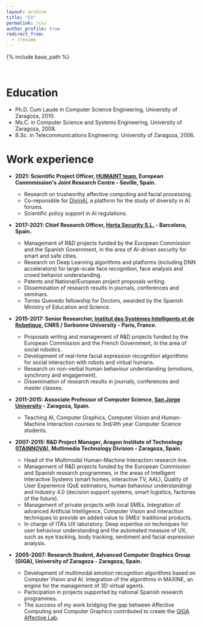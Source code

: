 ```yaml
---
layout: archive
title: "CV"
permalink: /cv/
author_profile: true
redirect_from:
  - /resume
---
```


{% include base_path %}

<br>

Education
======

* Ph.D. Cum Laude in Computer Science Engineering, University of Zaragoza, 2010.
* Ms.C. in Computer Science and Systems Engineering, University of Zaragoza, 2008.
* B.Sc. in Telecommunications Engineering. University of Zaragoza, 2006.

Work experience
======

* <b>2021: Scientific Project Officer, [HUMAINT team](https://ec.europa.eu/jrc/communities/en/community/humaint), European Commmission's Joint Research Centre - Seville, Spain.</b>
  * Research on trustworthy affective computing and facial processing.
  * Co-reponsible for [DivinAI](https://divinai.org/), a platform for the study of diversity in AI forums.
  * Scientific policy support in AI regulations.

* <b>2017-2021: Chief Research Officer, [Herta Security S.L.](https://hertasecurity.com/) - Barcelona, Spain.</b>
  * Management of R&D projects funded by the European Commission and the Spanish Government, in the area of AI-driven security for smart and safe cities. 
  * Research on Deep Learning algorithms and platforms (including DNN accelerators) for large-scale face recognition, face analysis and crowd behavior understanding.
  * Patents and National/European project proposals writing. 
  * Dissemination of research results in journals, conferences and seminars.
  * Torres Quevedo fellowship for Doctors, awarded by the Spanish Ministry of Education and Science. 

* <b>2015-2017: Senior Researcher, [Institut des Systèmes Intelligents et de Robotique](https://www.isir.upmc.fr/), CNRS / Sorbonne University - Paris, France.</b>
  * Proposals writing and management of R&D projects funded by the European Commission and the French Government, in the area of social robotics.
  * Development of real-time facial expression recognition algorithms for social interaction with robots and virtual humans. 
  * Research on non-verbal human behaviour understanding (emotions, synchrony and engagement).
  * Dissemination of research results in journals, conferences and master classes.

* <b>2011-2015: Associate Professor of Computer Science, [San Jorge University](https://www.usj.es/estudios/grados/doble-titulacion-ingenieria-informatica-diseno-desarrollo-videojuegos) - Zaragoza, Spain.</b>
  * Teaching AI, Computer Graphics, Computer Vision and Human-Machine Interaction courses to 3rd/4th year Computer Science students.

* <b>2007-2015: R&D Project Manager, Aragon Institute of Technology ([ITAINNOVA](https://www.itainnova.es/es/investigacion-innovacion)), Multimedia Technology Division - Zaragoza, Spain.</b>
  * Head of the Multimodal Human-Machine Interaction research line. 
  * Management of R&D projects funded by the European Commission and Spanish research programmes, in the areas of Intelligent Interactive Systems (smart homes, interactive TV, AAL), Quality of User Experience (QoE estimators, human behaviour understanding) and Industry 4.0 (decision support systems, smart logistics, factories of the future).
  * Management of private projects with local SMEs. Integration of advanced Artificial Intelligence, Computer Vision and interaction techniques to provide an added value to SMEs’ traditional products.
  * In charge of ITA’s UX laboratory. Deep expertise on techniques for user behaviour understanding and the automated measure of UX, such as eye tracking, body tracking, sentiment and facial expression analysis.

* <b>2005-2007: Research Student, Advanced Computer Graphics Group (GIGA), University of Zaragoza - Zaragoza, Spain.</b>
  * Development of multimodal emotion recognition algorithms based on Computer Vision and AI. Integration of the algorithms in MAXINE, an engine for the management of 3D virtual agents.
  * Participation in projects supported by national Spanish research programmes.
  * The success of my work bridging the gap between Affective Computing and Computer Graphics contributed to create the [GIGA Affective Lab](http://giga.cps.unizar.es/affectivelab/).
 
